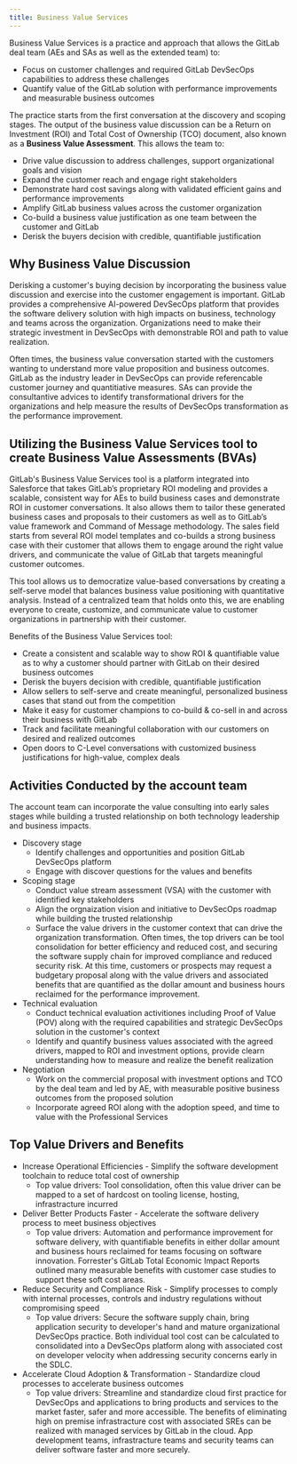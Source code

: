 ```yaml
---
title: Business Value Services
---
```


Business Value Services is a practice and approach that allows the GitLab deal team (AEs and SAs as well as the extended team) to:

- Focus on customer challenges and required GitLab DevSecOps capabilities to address these challenges
- Quantify value of the GitLab solution with performance improvements and measurable business outcomes

The practice starts from the first conversation at the discovery and scoping stages. The output of the business value discussion can be a Return on Investment (ROI) and Total Cost of Ownership (TCO) document, also known as a **Business Value Assessment**. This allows the team to:

- Drive value discussion to address challenges, support organizational goals and vision
- Expand the customer reach and engage right stakeholders
- Demonstrate hard cost savings along with validated efficient gains and performance improvements
- Amplify GitLab business values across the customer organization
- Co-build a business value justification as one team between the customer and GitLab
- Derisk the buyers decision with credible, quantifiable justification

## Why Business Value Discussion

Derisking a customer's buying decision by incorporating the business value discussion and exercise into the customer engagement is important. GitLab provides a comprehensive AI-powered DevSecOps platform that provides the software delivery solution with high impacts on business, technology and teams across the organization.
Organizations need to make their strategic investment in DevSecOps with demonstrable ROI and path to value realization.

Often times, the business value conversation started with the customers wanting to understand more value proposition and business outcomes. GitLab as the industry leader in DevSecOps can provide referencable customer journey and quantitiative measures. SAs can provide the consultantive advices to identify transformational drivers for the organizations and help measure the results of DevSecOps transformation as the performance improvement.

## Utilizing the Business Value Services tool to create Business Value Assessments (BVAs)

GitLab's Business Value Services tool is a platform integrated into Salesforce that takes GitLab’s proprietary ROI modeling and provides a scalable, consistent way for AEs to build business cases and demonstrate ROI in customer conversations. It also allows them to tailor these generated business cases and proposals to their customers as well as to GitLab’s value framework and Command of Message methodology. The sales field starts from several ROI model templates and co-builds a strong business case with their customer that allows them to engage around the right value drivers, and communicate the value of GitLab that targets meaningful customer outcomes.

This tool allows us to democratize value-based conversations by creating a self-serve model that balances business value positioning with quantitative analysis. Instead of a centralized team that holds onto this, we are enabling everyone to create, customize, and communicate value to customer organizations in partnership with their customer.

Benefits of the Business Value Services tool:

- Create a consistent and scalable way to show ROI & quantifiable value as to why a customer should partner with GitLab on their desired business outcomes
- Derisk the buyers decision with credible, quantifiable justification
- Allow sellers to self-serve and create meaningful, personalized business cases that stand out from the competition
- Make it easy for customer champions to co-build & co-sell in and across their business with GitLab
- Track and facilitate meaningful collaboration with our customers on desired and realized outcomes
- Open doors to C-Level conversations with customized business justifications for high-value, complex deals

## Activities Conducted by the account team

The account team can incorporate the value consulting into early sales stages while building a trusted relationship on both technology leadership and business impacts.

- Discovery stage
  - Identify challenges and opportunities and position GitLab DevSecOps platform
  - Engage with discover questions for the values and benefits
- Scoping stage
  - Conduct value stream assessment (VSA) with the customer with identified key stakeholders
  - Align the orgnaization vision and initiative to DevSecOps roadmap while building the trusted relationship
  - Surface the value drivers in the customer context that can drive the organization transformation. Often times, the top drivers can be tool consolidation for better efficiency and reduced cost, and securing the software supply chain for improved compliance and reduced security risk.
  At this time, customers or prospects may request a budgetary proposal along with the value drivers and associated benefits that are quantified as the dollar amount and business hours reclaimed for the performance improvement.
- Technical evaluation
  - Conduct technical evaluation activitiones including Proof of Value (POV) along with the required capabilities and strategic DevSecOps solution in the customer's context
  - Identify and quantify business values associated with the agreed drivers, mapped to ROI and investment options, provide clearn understanding how to measure and realize the benefit realization
- Negotiation
  - Work on the commercial proposal with investment options and TCO by the deal team and led by AE, with measurable positive business outcomes from the proposed solution
  - Incorporate agreed ROI along with the adoption speed, and time to value with the Professional Services

## Top Value Drivers and Benefits

- Increase Operational Efficiencies - Simplify the software development toolchain to reduce total cost of ownership
  - Top value drivers: Tool consolidation, often this value driver can be mapped to a set of hardcost on tooling license, hosting, infrastracture incurred
- Deliver Better Products Faster - Accelerate the software delivery process to meet business objectives
  - Top value drivers: Automation and performance improvement for software delivery, with quantifiable benefits in either dollar amount and business hours reclaimed for teams focusing on software innovation. Forrester's GitLab Total Economic Impact Reports outlined many measurable benefits with customer case studies to support these soft cost areas.
- Reduce Security and Compliance Risk - Simplify processes to comply with internal processes, controls and industry regulations without compromising speed
  - Top value drivers: Secure the software supply chain, bring application security to developer's hand and mature organizational DevSecOps practice. Both individual tool cost can be calculated to consolidated into a DevSecOps platform along with associated cost on developer velocity when addressing security concerns early in the SDLC.
- Accelerate Cloud Adoption & Transformation - Standardize cloud processes to accelerate business outcomes
  - Top value drivers: Streamline and standardize cloud first practice for DevSecOps and applications to bring products and services to the market faster, safer and more accessible. The benefits of eliminating high on premise infrastracture cost with associated SREs can be realized with managed services by GitLab in the cloud. App development teams, infrastracture teams and security teams can deliver software faster and more securely.
